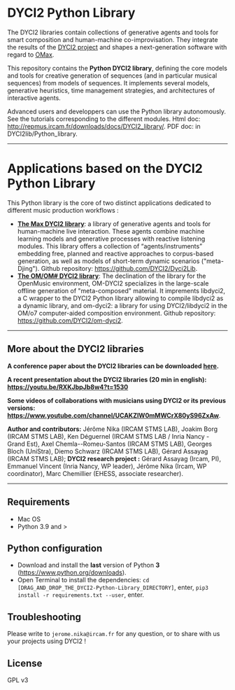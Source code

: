 # DYCI2 Python Library

The DYCI2 libraries contain collections of generative agents and tools for smart composition and human-machine co-improvisation. 
They integrate the results of the [DYCI2 project](http://repmus.ircam.fr/dyci2/home) and shapes a next-generation software with regard to [OMax](https://github.com/DYCI2/OMax4). 

This repository contains the __Python DYCI2 library__, defining the core models and tools for creative generation of sequences (and in particular musical sequences) from models of sequences. It implements several models, generative heuristics, time management strategies, and architectures of interactive agents. 

Advanced users and developpers can use the Python library autonomously. See the tutorials corresponding to the different modules.
Html doc: http://repmus.ircam.fr/downloads/docs/DYCI2_library/. PDF doc: in DYCI2lib/Python_library.

------
# Applications based on the DYCI2 Python Library

This Python library is the core of two distinct applications dedicated to different music production workflows :

* __[The Max DYCI2 library](https://github.com/DYCI2/Dyci2Lib/releases)__: a library of generative agents and tools for human-machine live interaction. These agents combine machine learning models and generative processes with reactive listening modules. This library offers a collection of “agents/instruments” embedding free, planned and reactive approaches to corpus-based generation, as well as models of short-term dynamic scenarios ("meta-Djing"). Github repository: https://github.com/DYCI2/Dyci2Lib.
* __[The OM/OM\# DYCI2 library](https://github.com/DYCI2/om-dyci2/releases)__: The declination of the library for the OpenMusic environment, OM-DYCI2 specializes in the large-scale offline generation of "meta-composed" material. It imprements libdyci2, a C wrapper to the DYCI2 Python library allowing to compile libdyci2 as a dynamic library, and om-dyci2: a library for using DYCI2/libdyci2 in the OM/o7 computer-aided composition environment. Github repository: https://github.com/DYCI2/om-dyci2.


------

## More about the DYCI2 libraries

__A conference paper about the DYCI2 libraries can be downloaded [here](https://hal.archives-ouvertes.fr/hal-01583089/document).__

__A recent presentation about the DYCI2 libraries (20 min in english): https://youtu.be/RXKJbpJb8w4?t=1530__

__Some videos of collaborations with musicians using DYCI2 or its previous versions: https://www.youtube.com/channel/UCAKZIW0mMWCrX80yS96ZxAw__.

__Author and contributors:__ Jérôme Nika (IRCAM STMS LAB), Joakim Borg (IRCAM STMS LAB), Ken Déguernel (IRCAM STMS LAB / Inria Nancy - Grand Est), Axel Chemla--Romeu-Santos (IRCAM STMS LAB), Georges Bloch (UniStra), Diemo Schwarz (IRCAM STMS LAB), Gérard Assayag (IRCAM STMS LAB); 
__DYCI2 research project :__ Gérard Assayag (Ircam, PI), Emmanuel Vincent (Inria Nancy, WP leader), Jérôme Nika (Ircam, WP coordinator), Marc Chemillier (EHESS, associate researcher).

------

## Requirements
* Mac OS
* Python 3.9 and >

## Python configuration
* Download and install the **last** version of Python **3** (https://www.python.org/downloads).
* Open Terminal to install the dependencies: `cd [DRAG_AND_DROP_THE_DYCI2-Python-Library_DIRECTORY]`, enter, `pip3 install -r requirements.txt --user`, enter.

## Troubleshooting
Please write to `jerome.nika@ircam.fr` for any question, or to share with us your projects using DYCI2 !

## License
GPL v3

